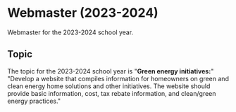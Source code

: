 # Webmaster (2023-2024)

Webmaster for the 2023-2024 school year.

## Topic

The topic for the 2023-2024 school year is "**Green energy initiatives:**"
"Develop a website that compiles information for homeowners on green and clean
energy home solutions and other initiatives. The website should provide basic
information, cost, tax rebate information, and clean/green energy practices."
